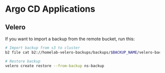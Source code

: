 # Argo CD Applications

## Velero

If you want to import a backup from the remote bucket, run this:

```bash
# Import backup from s3 to cluster
b2 file cat b2://homelab-velero-backups/backups/$BACKUP_NAME/velero-backup.json | k apply -f -

# Restore backup
velero create restore --from-backup ns-backup
```
